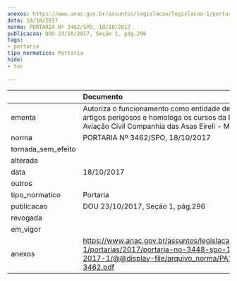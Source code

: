 ```yaml
---
anexos: https://www.anac.gov.br/assuntos/legislacao/legislacao-1/portarias/2017/portaria-no-3448-spo-17-10-2017-1/@@display-file/arquivo_norma/PA2017-3462.pdf
data: 18/10/2017
norma: PORTARIA Nº 3462/SPO, 18/10/2017
publicacao: DOU 23/10/2017, Seção 1, pág.296
tags:
- portaria
tipo_normatico: Portaria
hide: 
- toc 
 
---
```


|                    | Documento                                                                                                                                              |
|:-------------------|:-------------------------------------------------------------------------------------------------------------------------------------------------------|
| ementa             | Autoriza o funcionamento como entidade de ensino de artigos perigosos e homologa os cursos da Escola de Aviação Civil Companhia das Asas Eireli - ME.  |
| norma              | PORTARIA Nº 3462/SPO, 18/10/2017                                                                                                                       |
| tornada_sem_efeito |                                                                                                                                                        |
| alterada           |                                                                                                                                                        |
| data               | 18/10/2017                                                                                                                                             |
| outros             |                                                                                                                                                        |
| tipo_normatico     | Portaria                                                                                                                                               |
| publicacao         | DOU 23/10/2017, Seção 1, pág.296                                                                                                                       |
| revogada           |                                                                                                                                                        |
| em_vigor           |                                                                                                                                                        |
| anexos             | https://www.anac.gov.br/assuntos/legislacao/legislacao-1/portarias/2017/portaria-no-3448-spo-17-10-2017-1/@@display-file/arquivo_norma/PA2017-3462.pdf |